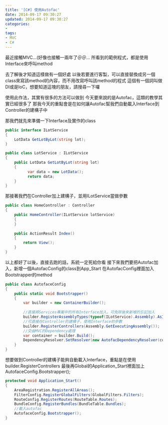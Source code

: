 ```yaml
---
title: '[C#] 使用Autofac'
date: 2014-09-17 09:30:27
updated: 2014-09-17 09:30:27
categories:
- 
tags:
- MVC
- C#
---
```

最近接觸MVC...(好像也接觸一兩年了＠＠...
所看到的範例程式，都是使用Interface來呼叫method

<!--more-->

去了解後才知道這樣做有一個好處
以後若要進行客製，可以直接替換成另一個class來寫該method的內容，而不用改寫呼叫該method的程式
這個有一個詞叫做DI或是IoC，想要知道這塊的朋友，請搜尋一下囉

使用此作法，其實有很多的方法可以做到
今天要來說的是Autofac，這類的教學其實已經很多了
那我今天的重點會是在如何讓Autofac幫我們自動載入Interface到Controller的建構子中

那我們就先來準備一下Interface及實作的class

``` csharp
public interface ILotService
{
    LotData GetLotByLot(string lot); 
}

public class LotService : ILotService
{
    public LotData GetLotByLot(string lot)
    {
          var data = new LotData();
          return data;
    }
}
```

那接著我們在Controller加上建構子，並用ILotService當做參數
``` csharp
public class HomeController : Controller
{
    public HomeController(ILotService lotService)
    {
    }
 
    public ActionResult Index()
    {
        return View();
    }
}
```

以上都好了以後，直接去跑的話，系統一定死給你看
接下來我們要把Autofac加入，新增一個AutofacConfig的class到App_Start
在AutofacConfig裡面加入Bootstrapper的method

```csharp
public class AutofaceConfig
{
    public static void Bootstrapper()
    {
        var builder = new ContainerBuilder();
 
        //直接將Services專案中的所有Interface加入，可免除後來新增的忘記加入
        builder.RegisterAssemblyTypes(typeof(ILotService).Assembly).AsImplementedInterfaces();
        //可直接在Controller的建構子，使用Interface的參數
        builder.RegisterControllers(Assembly.GetExecutingAssembly());
        //交由MVC的Dependency處理
        var container = builder.Build();
        DependencyResolver.SetResolver(new AutofacDependencyResolver(container));
    }
}
```

想要做到Controller的建構子能夠自動載入Interface，重點是在使用builder.RegisterControllers
最後再Global的Application_Start裡面加上AutofaceConfig.Bootstrapper();

``` csharp
protected void Application_Start()
{
    AreaRegistration.RegisterAllAreas();
    FilterConfig.RegisterGlobalFilters(GlobalFilters.Filters);
    RouteConfig.RegisterRoutes(RouteTable.Routes);
    BundleConfig.RegisterBundles(BundleTable.Bundles);
    //載入autofac
    AutofaceConfig.Bootstrapper();
}
```